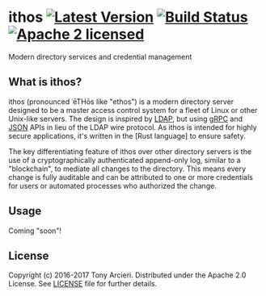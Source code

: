# ithos [![Latest Version][crate-image]][crate-link] [![Build Status][build-image]][build-link] [![Apache 2 licensed][license-image]][license-link]

[crate-image]: https://img.shields.io/crates/v/ithos.svg
[crate-link]: https://crates.io/crates/ithos
[build-image]: https://travis-ci.org/cryptosphere/ithos.svg?branch=master
[build-link]: https://travis-ci.org/cryptosphere/ithos
[license-image]: https://img.shields.io/badge/license-Apache2-blue.svg
[license-link]: https://github.com/cryptosphere/ithos-rb/blob/master/LICENSE

Modern directory services and credential management

## What is ithos?

ithos (pronounced ˈēTHōs like "ethos") is a modern directory server designed
to be a master access control system for a fleet of Linux or other Unix-like
servers. The design is inspired by [LDAP], but using [gRPC] and [JSON] APIs in
lieu of the LDAP wire protocol. As ithos is intended for highly secure
applications, it's written in the [Rust language] to ensure safety.

The key differentiating feature of ithos over other directory servers is the
use of a cryptographically authenticated append-only log, similar to a
"blockchain", to mediate all changes to the directory. This means every change
is fully auditable and can be attributed to one or more credentials for users
or automated processes who authorized the change.

[LDAP]: https://en.wikipedia.org/wiki/Lightweight_Directory_Access_Protocol
[gRPC]: http://www.grpc.io/
[JSON]: http://www.json.org
[Rust]: https://www.rust-lang.org/

## Usage

Coming "soon"!

## License

Copyright (c) 2016-2017 Tony Arcieri. Distributed under the Apache 2.0 License.
See [LICENSE] file for further details.

[LICENSE]: https://github.com/cryptosphere/ithos/blob/master/LICENSE
